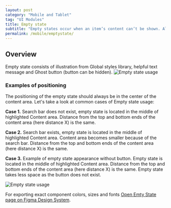 ```yaml
---
layout: post
category: "Mobile and Tablet"
tag: "UI Modules"
title: Empty state
subtitle: "Empty states occur when an item’s content can’t be shown. Although these states aren’t typical, they should be designed to prevent confusion."
permalink: /mobile/emptystate/
---
```


## Overview
Empty state consists of illustration from Global styles library, helpful text message and Ghost button (button can be hidden).
![Empty state usage]({{site.baseurl}}/img/Mobile_Emptystate.png) 

### Examples of positioning
The positioning of the empty state should always be in the center of the content area. Let's take a look at common cases of Empty state usage:

**Case 1.** Search bar does not exist, empty state is located in the middle of highlighted Content area. Distance from the top and bottom ends of the content area (here distance X) is the same.

**Case 2.** Search bar exists, empty state is located in the middle of highlighted Content area. Content area becomes smaller because of the search bar. Distance from the top and bottom ends of the content area (here distance X) is the same.

**Case 3.** Example of empty state appearance without button. Empty state is located in the middle of highlighted Content area. Distance from the top and bottom ends of the content area (here distance X) is the same. Empty state takes less space as the button does not exist. 

![Empty state usage]({{site.baseurl}}/img/Mobile_Emptystate_Usage.png) 

For exporting exact component colors, sizes and fonts [Open Emty State page on Figma Design System](https://www.figma.com/file/TwQ8GcLuodWXegpAArH1RC/Draft-mobile-components?node-id=1066%3A21943&t=9ABgPdWYKM5ljMXF-1).
